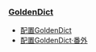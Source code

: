 ### [GoldenDict](https://github.com/goldendict/goldendict)

- [配置GoldenDict](https://scillidan.github.io/YAFA-site/blog/goldendict/)
- [配置GoldenDict·番外](https://scillidan.github.io/YAFA-site/blog/goldendict-expand/)